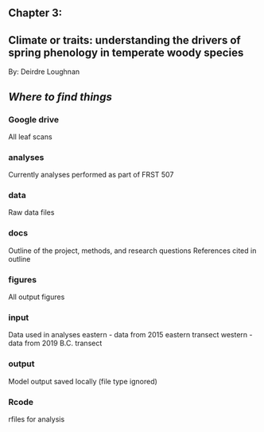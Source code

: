 ## Chapter 3:
## **Climate or traits: understanding the drivers of spring phenology in temperate woody species**

By: Deirdre Loughnan

## _Where to find things_

### Google drive

All leaf scans

### analyses

Currently analyses performed as part of FRST 507

### data

Raw data files 

### docs

Outline of the project, methods, and research questions
References cited in outline

### figures

All output figures 

### input

Data used in analyses 
eastern - data from 2015 eastern transect
western - data from 2019 B.C. transect

### output

Model output saved locally (file type ignored)

### Rcode

rfiles for analysis 
